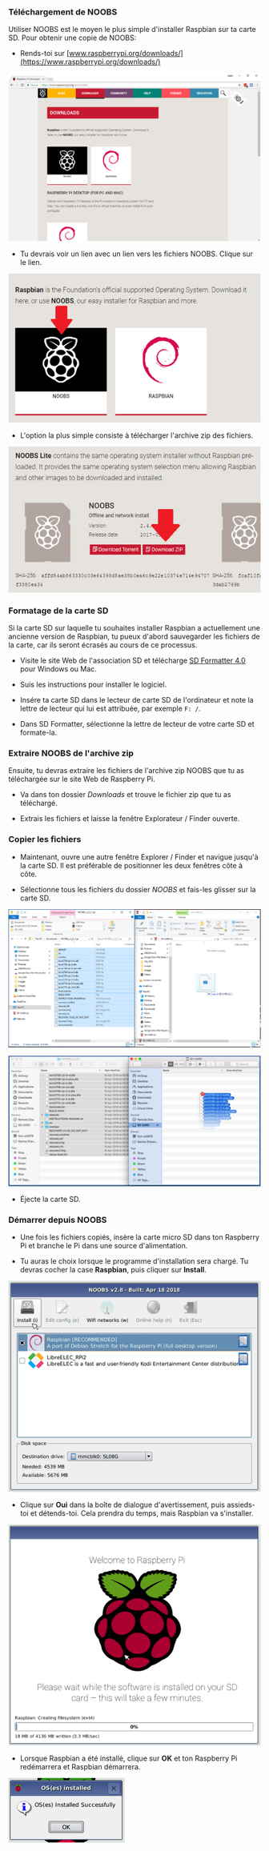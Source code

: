 ### Téléchargement de NOOBS

Utiliser NOOBS est le moyen le plus simple d'installer Raspbian sur ta carte SD. Pour obtenir une copie de NOOBS:

+ Rends-toi sur [www.raspberrypi.org/downloads/](https://www.raspberrypi.org/downloads/)

![Page de téléchargements](images/downloads-page.png)

+ Tu devrais voir un lien avec un lien vers les fichiers NOOBS. Clique sur le lien.

![Clique sur NOOBS](images/click-noobs.png)

+ L'option la plus simple consiste à télécharger l'archive zip des fichiers.

![Télécharger le zip](images/download-zip.png)

### Formatage de la carte SD

Si la carte SD sur laquelle tu souhaites installer Raspbian a actuellement une ancienne version de Raspbian, tu pueux d'abord sauvegarder les fichiers de la carte, car ils seront écrasés au cours de ce processus.

+ Visite le site Web de l'association SD et télécharge [SD Formatter 4.0](https://www.sdcard.org/downloads/formatter_4/index.html) pour Windows ou Mac.

+ Suis les instructions pour installer le logiciel.

+ Insére ta carte SD dans le lecteur de carte SD de l'ordinateur et note la lettre de lecteur qui lui est attribuée, par exemple `F: /`.

+ Dans SD Formatter, sélectionne la lettre de lecteur de votre carte SD et formate-la.

### Extraire NOOBS de l'archive zip

Ensuite, tu devras extraire les fichiers de l'archive zip NOOBS que tu as téléchargée sur le site Web de Raspberry Pi.

+ Va dans ton dossier *Downloads* et trouve le fichier zip que tu as téléchargé.

+ Extrais les fichiers et laisse la fenêtre Explorateur / Finder ouverte.

### Copier les fichiers

+ Maintenant, ouvre une autre fenêtre Explorer / Finder et navigue jusqu'à la carte SD. Il est préférable de positionner les deux fenêtres côte à côte.

+ Sélectionne tous les fichiers du dossier *NOOBS* et fais-les glisser sur la carte SD.

![Windows copie](images/copy3.png)

![macos copie](images/macos_copy.png)

+ Éjecte la carte SD.

### Démarrer depuis NOOBS

+ Une fois les fichiers copiés, insère la carte micro SD dans ton Raspberry Pi et branche le Pi dans une source d'alimentation.

+ Tu auras le choix lorsque le programme d'installation sera chargé. Tu devras cocher la case **Raspbian**, puis cliquer sur **Install**.

![installer](images/install.png)

+ Clique sur **Oui** dans la boîte de dialogue d'avertissement, puis assieds-toi et détends-toi. Cela prendra du temps, mais Raspbian va s'installer.

![installation](images/installing.png)

+ Lorsque Raspbian a été installé, clique sur **OK** et ton Raspberry Pi redémarrera et Raspbian démarrera.

![installé](images/installed.png)